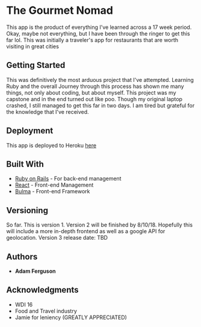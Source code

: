 # The Gourmet Nomad
This app is the product of everything I've learned across a 17 week period. Okay, maybe not everything, but I have been through the ringer to get this far lol. This was initially a traveler's app for restaurants that are worth visiting in great cities

## Getting Started

This was definitively the most arduous project that I've attempted. Learning Ruby and the overall Journey through this process has shown me many things, not only about coding, but about myself. This project was my capstone and in the end turned out like poo. Though my original laptop crashed, I still managed to get this far in two days. I am tired but grateful for the knowledge that I've received.

## Deployment

This app is deployed to Heroku [here](https://the-gourmet-nomad.herokuapp.com/)

## Built With

* [Ruby on Rails](https://rubyonrails.org/) - For back-end management
* [React](https://reactjs.org/) - Front-end Management
* [Bulma](https://bulma.io) - Front-end Framework



## Versioning

So far. This is version 1. 
Version 2 will be finished by 8/10/18. Hopefully this will include a more in-depth frontend as well as a google API for geolocation. 
Version 3 release date: TBD

## Authors

* **Adam Ferguson** 

## Acknowledgments

* WDI 16
* Food and Travel industry
* Jamie for leniency (GREATLY APPRECIATED)
